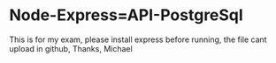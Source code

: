 # Node-Express=API-PostgreSql

This is for my exam, please install express before running, the file cant upload in github, Thanks, Michael
